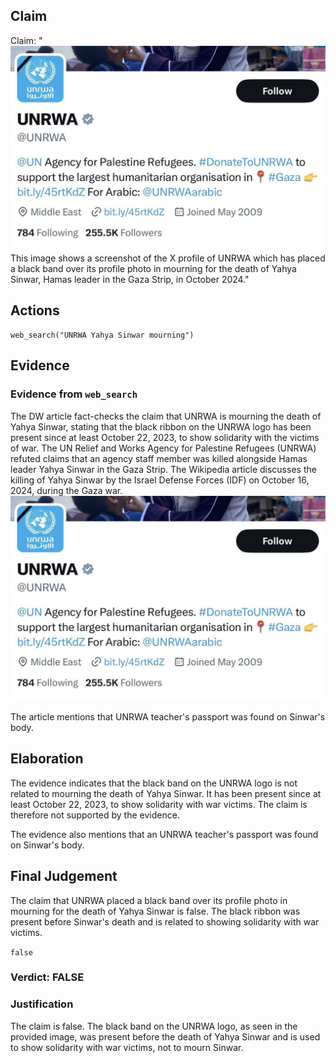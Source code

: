 ## Claim
Claim: "![image 18](media/24.jpg) This image shows a screenshot of the X profile of UNRWA which has placed a black band over its profile photo in mourning for the death of Yahya Sinwar, Hamas leader in the Gaza Strip, in October 2024."

## Actions
```
web_search("UNRWA Yahya Sinwar mourning")
```

## Evidence
### Evidence from `web_search`
The DW article fact-checks the claim that UNRWA is mourning the death of Yahya Sinwar, stating that the black ribbon on the UNRWA logo has been present since at least October 22, 2023, to show solidarity with the victims of war. The UN Relief and Works Agency for Palestine Refugees (UNRWA) refuted claims that an agency staff member was killed alongside Hamas leader Yahya Sinwar in the Gaza Strip. The Wikipedia article discusses the killing of Yahya Sinwar by the Israel Defense Forces (IDF) on October 16, 2024, during the Gaza war. ![image 18](media/24.jpg)

The article mentions that UNRWA teacher's passport was found on Sinwar's body.


## Elaboration
The evidence indicates that the black band on the UNRWA logo is not related to mourning the death of Yahya Sinwar. It has been present since at least October 22, 2023, to show solidarity with war victims. The claim is therefore not supported by the evidence.

The evidence also mentions that an UNRWA teacher's passport was found on Sinwar's body.


## Final Judgement
The claim that UNRWA placed a black band over its profile photo in mourning for the death of Yahya Sinwar is false. The black ribbon was present before Sinwar's death and is related to showing solidarity with war victims.

`false`

### Verdict: FALSE

### Justification
The claim is false. The black band on the UNRWA logo, as seen in the provided image, was present before the death of Yahya Sinwar and is used to show solidarity with war victims, not to mourn Sinwar.
